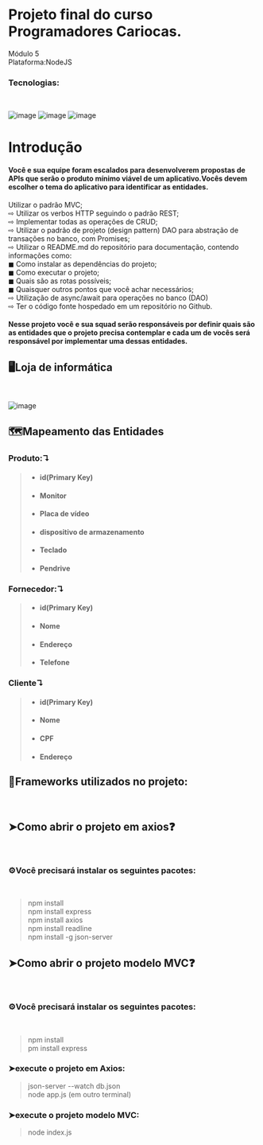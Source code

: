 # Projeto final do curso Programadores Cariocas.<br> 
Módulo 5<br> 
Plataforma:NodeJS<br>
<h3>Tecnologias:</h3><br> 

![image](https://user-images.githubusercontent.com/56053290/216841004-198317c1-cd02-4caa-9f08-40492a54bbde.png)
![image](https://user-images.githubusercontent.com/56053290/216841015-6fce6cf2-8369-41af-b715-d3760249c5e9.png)
![image](https://user-images.githubusercontent.com/56053290/216841119-36c482d3-5c2a-4bb8-b0c4-21b8a7b74531.png)

<h1>Introdução </h1>

<h4>Você e sua equipe foram escalados para desenvolverem
propostas de APIs que serão o produto mínimo viável de um
aplicativo.Vocês devem escolher o tema do aplicativo para
identificar as entidades.</h4>

Utilizar o padrão MVC;<br>
⇨ Utilizar os verbos HTTP seguindo o padrão REST;<br>
⇨ Implementar todas as operações de CRUD;<br>
⇨ Utilizar o padrão de projeto (design pattern) DAO para abstração de transações no banco, com Promises;<br>
⇨ Utilizar o README.md do repositório para documentação, contendo informações como:<br>
◼ Como instalar as dependências do projeto;<br>
◼ Como executar o projeto;<br>
◼ Quais são as rotas possíveis;<br>
◼ Quaisquer outros pontos que você achar necessários;<br>
⇨ Utilização de async/await para operações no banco (DAO)<br>
⇨ Ter o código fonte hospedado em um repositório no Github.<br>

<h4>Nesse projeto você e sua squad serão responsáveis por
definir quais são as entidades que o projeto precisa
contemplar e cada um de vocês será responsável por
implementar uma dessas entidades.</h4>

<h2>🖥️Loja de informática</h2><br>

![image](https://user-images.githubusercontent.com/56053290/216841605-304112c1-3aa1-481b-8544-ef54a783f10e.png)

<h2>🗺️Mapeamento das Entidades</h2>
<h3>Produto:↴</h3>

>- <h4>id(Primary Key)</h4>
>- <h4>Monitor</h4>
>- <h4>Placa de vídeo</h4>
>- <h4>dispositivo de armazenamento
>- <h4>Teclado</h4>
>- <h4>Pendrive</h4>  

<h3>Fornecedor:↴</h3>

>- <h4>id(Primary Key)</h4>
>- <h4>Nome</h4>
>- <h4>Endereço</h4>
>- <h4>Telefone</h4>

<h3>Cliente↴</h3>

>- <h4>id(Primary Key)</h4>
>- <h4>Nome</h4>
>- <h4>CPF</h4>
>- <h4>Endereço</h4>



<h2>🚀Frameworks utilizados no projeto:</h2><br>
 
<h2>➤Como abrir o projeto em axios❓</h2><br>
<h3>⚙️Você precisará instalar os seguintes pacotes:</h3><br>
 
>npm install<br>
>npm install express<br>
>npm install axios<br>
>npm install readline<br>
>npm install -g json-server
 
 <h2>➤Como abrir o projeto modelo MVC❓</h2><br>
<h3>⚙️Você precisará instalar os seguintes pacotes:</h3><br>
 
>npm install<br>
>pm install express<br>

<h3>➤execute o projeto em Axios:</h3>

>json-server --watch db.json<br>
>node app.js (em outro terminal)
 
 <h3>➤execute o projeto modelo MVC:</h3>
 
>node index.js

 



